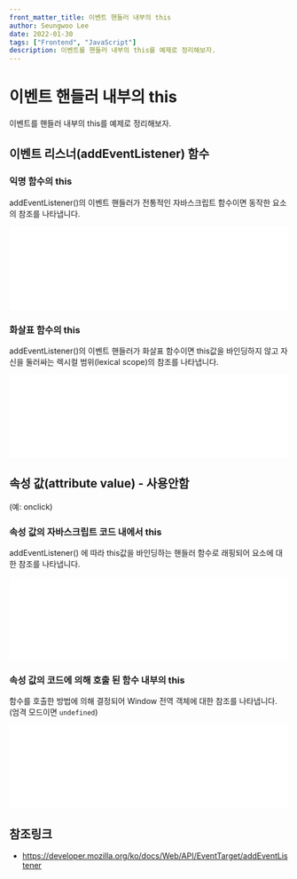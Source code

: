 ```yaml
---
front_matter_title: 이벤트 핸들러 내부의 this
author: Seungwoo Lee
date: 2022-01-30
tags: ["Frontend", "JavaScript"]
description: 이벤트를 핸들러 내부의 this를 예제로 정리해보자.
---
```


# 이벤트 핸들러 내부의 this

이벤트를 핸들러 내부의 this를 예제로 정리해보자.

## 이벤트 리스너(addEventListener) 함수

### 익명 함수의 this

addEventListener()의 이벤트 핸들러가 전통적인 자바스크립트 함수이면 동작한 요소의 참조를 나타냅니다.

<iframe width="100%" height="150" src="//jsfiddle.net/seungwoo321/b9vz06ao/embedded/result/" allowfullscreen="allowfullscreen" allowpaymentrequest frameborder="0"></iframe>

### 화살표 함수의 this

addEventListener()의 이벤트 핸들러가 화살표 함수이면 this값을 바인딩하지 않고 자신을 둘러싸는 렉시컬 범위(lexical scope)의 참조를 나타냅니다.

<iframe width="100%" height="150" src="//jsfiddle.net/seungwoo321/dzs3bv9h/embedded/result/" allowfullscreen="allowfullscreen" allowpaymentrequest frameborder="0"></iframe>

## 속성 값(attribute value) - 사용안함

(예: onclick)

### 속성 값의 자바스크립트 코드 내에서 this

addEventListener() 에 따라 this값을 바인딩하는 핸들러 함수로 래핑되어 요소에 대한 참조를 나타냅니다.

<iframe width="100%" height="150" src="//jsfiddle.net/seungwoo321/5z3d4kb0/embedded/result/" allowfullscreen="allowfullscreen" allowpaymentrequest frameborder="0"></iframe>

### 속성 값의 코드에 의해 호출 된 함수 내부의 this

함수를 호출한 방법에 의해 결정되어 Window 전역 객체에 대한 참조를 나타냅니다. (엄격 모드이면 `undefined`)

<iframe width="100%" height="150" src="//jsfiddle.net/seungwoo321/fetypau7/embedded/result/" allowfullscreen="allowfullscreen" allowpaymentrequest frameborder="0"></iframe>

## 참조링크

* <https://developer.mozilla.org/ko/docs/Web/API/EventTarget/addEventListener>

